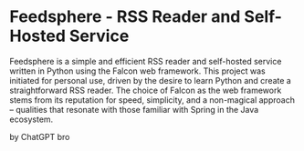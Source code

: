# Feedsphere - RSS Reader and Self-Hosted Service

Feedsphere is a simple and efficient RSS reader and self-hosted service written in Python using the Falcon web framework. This project was initiated for personal use, driven by the desire to learn Python and create a straightforward RSS reader. The choice of Falcon as the web framework stems from its reputation for speed, simplicity, and a non-magical approach – qualities that resonate with those familiar with Spring in the Java ecosystem.

by ChatGPT bro